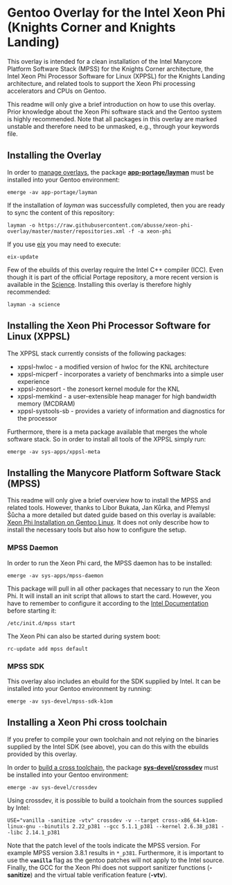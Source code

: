 Gentoo Overlay for the Intel Xeon Phi (Knights Corner and Knights Landing)
================

This overlay is intended for a clean installation of the Intel Manycore Platform Software Stack (MPSS) for the Knights Corner architecture, the Intel Xeon Phi Processor Software for Linux (XPPSL) for the Knights Landing architecture, and related tools to support the Xeon Phi processing accelerators and CPUs on Gentoo.

This readme will only give a brief introduction on how to use this overlay. Prior knowledge about the Xeon Phi software stack and the Gentoo system is highly recommended. Note that all packages in this overlay are marked unstable and therefore need to be unmasked, e.g., through your keywords file.

## Installing the Overlay

In order to [manage overlays](https://wiki.gentoo.org/wiki/Overlay), the
package [**app-portage/layman**](https://wiki.gentoo.org/wiki/Layman) must be
installed into your Gentoo environment:

```
emerge -av app-portage/layman
```

If the installation of _layman_ was successfully completed, then you are ready
to sync the content of this repository:

```
layman -o https://raw.githubusercontent.com/abusse/xeon-phi-overlay/master/master/repositories.xml -f -a xeon-phi
```

If you use [eix](https://wiki.gentoo.org/wiki/Eix) you may need to execute:

```
eix-update
```

Few of the ebuilds of this overlay require the Intel C++ compiler (ICC). Even though it is part of the official Portage repository, a more recent version is available in the [Science](https://wiki.gentoo.org/wiki/Project:Science/Overlay). Installing this overlay is therefore highly recommended:

```
layman -a science
```

## Installing the Xeon Phi Processor Software for Linux (XPPSL)

The XPPSL stack currently consists of the following packages:

* xppsl-hwloc - a modified version of hwloc for the KNL architecture
* xppsl-micperf - incorporates a variety of benchmarks into a simple user experience
* xppsl-zonesort - the zonesort kernel module for the KNL
* xppsl-memkind - a user-extensible heap manager for high bandwidth memory (MCDRAM)
* xppsl-systools-sb - provides a variety of information and diagnostics for the processor

Furthermore, there is a meta package available that merges the whole software stack. So in order to install all tools of the XPPSL simply run:

```
emerge -av sys-apps/xppsl-meta
```

## Installing the Manycore Platform Software Stack (MPSS)

This readme will only give a brief overview how to install the MPSS and related tools. However, thanks to Libor Bukata, Jan Kůrka, and Přemysl Šůcha a more detailed but dated guide based on this overlay is available: [Xeon Phi Installation on Gentoo Linux](http://industrialinformatics.cz/xeon-phi-installation-gentoo-linux). It does not only describe how to install the necessary tools but also how to configure the setup.

### MPSS Daemon

In order to run the Xeon Phi card, the MPSS daemon has to be installed:

```
emerge -av sys-apps/mpss-daemon
```

This package will pull in all other packages that necessary to run the Xeon Phi. It will install an init script that allows to start the card. However, you have to remember to configure it according to the [Intel Documentation](http://registrationcenter-download.intel.com/akdlm/irc_nas/11194/mpss_users_guide.pdf) before starting it:

```
/etc/init.d/mpss start
```

The Xeon Phi can also be started during system boot:

```
rc-update add mpss default
```

### MPSS SDK

This overlay also includes an ebuild for the SDK supplied by Intel. It can be installed into your Gentoo environment by running:

```
emerge -av sys-devel/mpss-sdk-k1om
```

## Installing a Xeon Phi cross toolchain

If you prefer to compile your own toolchain and not relying on the binaries supplied by the Intel SDK (see above), you can do this with the ebuilds provided by this overlay.

In order to [build a cross toolchain](https://wiki.gentoo.org/wiki/Cross_build_environment), the package [**sys-devel/crossdev**](https://gitweb.gentoo.org/proj/crossdev.git/) must be installed into your Gentoo environment:

```
emerge -av sys-devel/crossdev
```

Using crossdev, it is possible to build a toolchain from the sources supplied by Intel:

```
USE="vanilla -sanitize -vtv" crossdev -v --target cross-x86_64-k1om-linux-gnu --binutils 2.22_p381 --gcc 5.1.1_p381 --kernel 2.6.38_p381 --libc 2.14.1_p381
```

Note that the patch level of the tools indicate the MPSS version. For example MPSS version 3.8.1 results in `*_p381`. Furthermore, it is important to use the **`vanilla`** flag as the gentoo patches will not apply to the Intel source. Finally, the GCC for the Xeon Phi does not support sanitizer functions (**-sanitize**) and the virtual table verification feature (**-vtv**).
